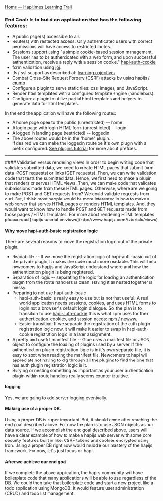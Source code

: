 
[Home -- Hapitimes Learning Trail](../index.html)

### End Goal: Is to build an application that has the following features:
* A public page(s) accessible to all. 
* Route(s) with restricted access. Only authenticated users with correct permissions will have access to restricted routes. 
* Sessions support using "a simple cookie-based session management. The user has to be authenticated with a web form, and upon successful authentication, receive a reply with a session cookie." [hapi-auth-cookie](https://github.com/hapijs/hapi-auth-cookie)  
* form validation using [joi](https://github.com/hapijs/joi).
* tls / ssl support as described at: [learning objectives]( https://github.com/zoe-1/hapitimes)
* Combat Cross-Site Request Forgery (CSRF) attacks by using [hapijs / crumb](https://github.com/hapijs/crumb)
* Configure a plugin to serve static files: css, images, and JavaScript.
* Render html templates with a configured template engine (handlebars). 
* Configure a plugin to utilize partial html templates and helpers to generate data for html templates.

In the end the application will have the following routes:
* A home page open to the public (unrestricted) -- home.
* A login page with login HTML form (unrestricted) -- login.
* A logged in landing page (restricted) -- loggedin
* The above routes would be in the "home" plugin. .<br/>
If desired we can make the loggedin route be it's own plugin with a prefix configured.
[See plugins tutorial](http://www.hapijs.com/tutorials/plugins) for more about prefixes.

<hr/>
#### Validation versus rendering views
In order to begin writing code that validates submitted data, we need to create HTML pages that
submit form data (POST requests) or links (GET requests). Then, we can write validation code that tests the submitted data.  Hence, we first need to make a plugin that renders or serves HTML views. Then, we can make code that validates submissions made from these HTML pages.  Otherwise, where are we going to make POST and GET requests from?
We could validate requests from curl. But, I think most people would be more interested in how to make a web server that serves HTML pages or renders HTML templates.  And, they would want to know how to handle POST and GET requests made from those pages / HTML templates. 
For more about rendering HTML templates please read [hapijs tutorial on views](http://www.hapijs.com/tutorials/views)


#### Why move hapi-auth-basic registration logic
There are several reasons to move the registration logic out of the private plugin.
* Readability -- If we move the registration logic of hapi-auth-basic out of the private 
plugin, it makes the code much more readable. This will help newcomers to hapijs and JavaScript
understand where and how the authentication plugin is being registered. 
* Separation of logic -- separating the logic for loading an authentication plugin from the route handlers is clean.  Having it all nested together is messy.   
* Preparing to not use hapi-auth-basic 
   * hapi-auth-basic is really easy to use but is not that useful.  A real world application needs sessions, cookies, and uses HTML forms to login not a browser's default login dialogue.  So, the plan is to transition to use [hapi-auth-cookie](https://github.com/hapijs/hapi-auth-cookie) this is what npm uses for their authentication, cookies, and session needs: [npm / newww](https://github.com/npm/newww).  
   * Easier transition:  If we separate the registration of the auth plugin registration logic now, it will make it easier to swap in hapi-auth-cookie registration logic in a later assignment.  
* A pretty and useful manifest file  --  Glue uses a manifest file or JSON object to configure the loading of plugins used by a server.  If the authentication plugin registration logic is in it's own separate file, it is easy to spot when reading the manifest file.  Newcomers to hapi will appreciate not having to dig through all the plugins to find the one that has auth plugin registration logic in it.  
* Burying or nesting something as important as your user authentication plugin within route handlers really seems counter intuitive.   

#### logging
Yes, we are going to add server logging eventually. 

#### Making use of a proper DB. 
Using a proper DB is super important. But, it should come after reaching the end goal described above.  For now the plan is to use JSON objects as our data source. 
If we accomplish the end goal described above, users will have a clear example of how to make a hapijs web server with some core security features built in like: CSRF tokens and cookies encrypted using Iron.  Using a proper DB right now would muddle our mastery of the hapijs framework.  For now, let's just focus on hapi.  

#### After we achieve our end goal
If we complete the above application, the hapijs community will have boilerplate code that many applications will be able to use regardless of the DB. We could then take that boilerplate code and start a new project like a todo application using MongoDB. It would feature user administration (CRUD) and todo list management.


